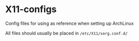 # X11-configs
Config files for using as reference when setting up ArchLinux  

All files should usually be placed in `/etc/X11/xorg.conf.d/`
